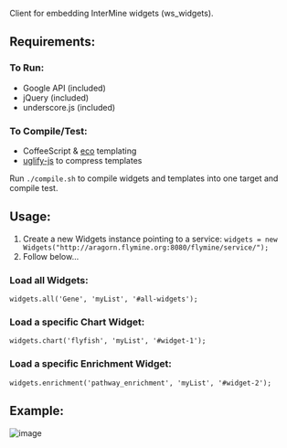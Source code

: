 Client for embedding InterMine widgets (ws_widgets).

## Requirements:
### To Run:
- Google API (included)
- jQuery (included)
- underscore.js (included)

### To Compile/Test:
- CoffeeScript & [eco](https://github.com/sstephenson/eco) templating
- [uglify-js](https://github.com/mishoo/UglifyJS) to compress templates

Run `./compile.sh` to compile widgets and templates into one target and compile test.

## Usage:
1. Create a new Widgets instance pointing to a service: `widgets = new Widgets("http://aragorn.flymine.org:8080/flymine/service/");`
2. Follow below...

### Load all Widgets:
`widgets.all('Gene', 'myList', '#all-widgets');`
### Load a specific Chart Widget:
`widgets.chart('flyfish', 'myList', '#widget-1');`
### Load a specific Enrichment Widget:
`widgets.enrichment('pathway_enrichment', 'myList', '#widget-2');`

## Example:
![image](https://raw.github.com/radekstepan/intermine-widget-client/master/example.png)